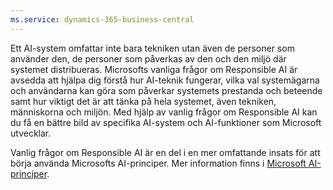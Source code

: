 ```yaml
---
ms.service: dynamics-365-business-central
---
```

Ett AI-system omfattar inte bara tekniken utan även de personer som använder den, de personer som påverkas av den och den miljö där systemet distribueras. Microsofts vanliga frågor om Responsible AI är avsedda att hjälpa dig förstå hur AI-teknik fungerar, vilka val systemägarna och användarna kan göra som påverkar systemets prestanda och beteende samt hur viktigt det är att tänka på hela systemet, även tekniken, människorna och miljön. Med hjälp av vanlig frågor om Responsible AI kan du få en bättre bild av specifika AI-system och AI-funktioner som Microsoft utvecklar.

Vanlig frågor om Responsible AI är en del i en mer omfattande insats för att börja använda Microsofts AI-principer. Mer information finns i [Microsoft AI-principer](https://www.microsoft.com/ai/responsible-ai).
